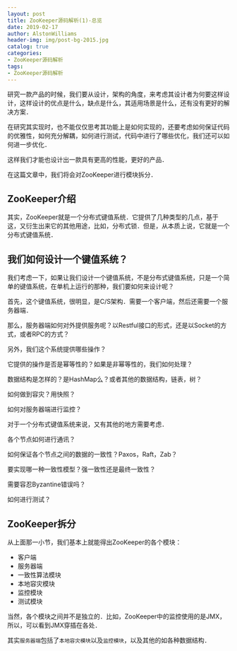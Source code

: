 ```yaml
---
layout: post
title: ZooKeeper源码解析(1)-总览
date: 2019-02-17
author: AlstonWilliams
header-img: img/post-bg-2015.jpg
catalog: true
categories:
- ZooKeeper源码解析
tags:
- ZooKeeper源码解析
---
```

研究一款产品的时候，我们要从设计，架构的角度，来考虑其设计者为何要这样设计，这样设计的优点是什么，缺点是什么，其适用场景是什么，还有没有更好的解决方案．

在研究其实现时，也不能仅仅思考其功能上是如何实现的，还要考虑如何保证代码的优雅性，如何充分解耦，如何进行测试，代码中进行了哪些优化，我们还可以如何进一步优化．

这样我们才能也设计出一款具有更高的性能，更好的产品．

在这篇文章中，我们将会对ZooKeeper进行模块拆分．

## ZooKeeper介绍

其实，ZooKeeper就是一个分布式键值系统．它提供了几种类型的几点，基于这，又衍生出来它的其他用途，比如，分布式锁．但是，从本质上说，它就是一个分布式键值系统．

## 我们如何设计一个键值系统？

我们考虑一下，如果让我们设计一个键值系统，不是分布式键值系统，只是一个简单的键值系统，在单机上运行的那种，我们要如何来设计呢？

首先，这个键值系统，很明显，是C/S架构．需要一个客户端，然后还需要一个服务器端．

那么，服务器端如何对外提供服务呢？以Restful接口的形式，还是以Socket的方式，或者RPC的方式？

另外，我们这个系统提供哪些操作？

它提供的操作是否是幂等性的？如果是非幂等性的，我们如何处理？

数据结构是怎样的？是HashMap么？或者其他的数据结构，链表，树？

如何做到容灾？用快照？

如何对服务器端进行监控？

对于一个分布式键值系统来说，又有其他的地方需要考虑．

各个节点如何进行通讯？

如何保证各个节点之间的数据的一致性？Paxos，Raft，Zab？

要实现哪一种一致性模型？强一致性还是最终一致性？

需要容忍Byzantine错误吗？

如何进行测试？

## ZooKeeper拆分

从上面那一小节，我们基本上就能得出ZooKeeper的各个模块：
- 客户端
- 服务器端
- 一致性算法模块
- 本地容灾模块
- 监控模块
- 测试模块

当然，各个模块之间并不是独立的．比如，ZooKeeper中的监控使用的是JMX，所以，可以看到JMX穿插在各处．

其实`服务器端`包括了`本地容灾模块`以及`监控模块`，以及其他的如各种数据结构．

